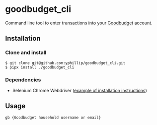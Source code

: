 # goodbudget_cli

Command line tool to enter transactions into your [Goodbudget](https://goodbudget.com/) account.

## Installation
### Clone and install
```
$ git clone git@github.com:yphillip/goodbudget_cli.git
$ pipx install ./goodbudget_cli
```
### Dependencies
- Selenium Chrome Webdriver ([example of installation instructions](https://cloudbytes.dev/snippets/run-selenium-and-chrome-on-wsl2))
## Usage
```
gb {Goodbudget household username or email}
```